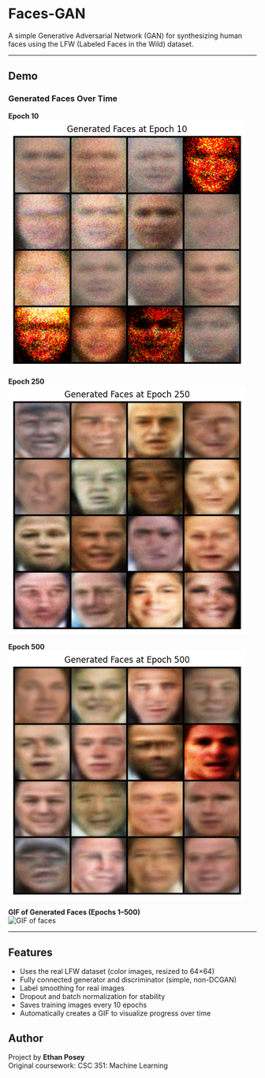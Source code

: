 # Faces-GAN

A simple Generative Adversarial Network (GAN) for synthesizing human faces using the LFW (Labeled Faces in the Wild) dataset.

---

## Demo

### Generated Faces Over Time

**Epoch 10**  
![Faces at Epoch 10](Faces/face10.png)

**Epoch 250**  
![Faces at Epoch 250](Faces/face250.png)

**Epoch 500**  
![Faces at Epoch 500](Faces/face500.png)

**GIF of Generated Faces (Epochs 1–500)**  
![GIF of faces](https://github.com/nov8r/Faces-GAN/blob/main/Faces/Faces.gif)

---

## Features

- Uses the real LFW dataset (color images, resized to 64×64)
- Fully connected generator and discriminator (simple, non-DCGAN)
- Label smoothing for real images
- Dropout and batch normalization for stability
- Saves training images every 10 epochs
- Automatically creates a GIF to visualize progress over time

## Author

Project by **Ethan Posey**  
Original coursework: CSC 351: Machine Learning
